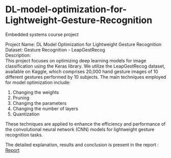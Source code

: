 # DL-model-optimization-for-Lightweight-Gesture-Recognition
Embedded systems course project

Project Name: DL Model Optimization for Lightweight Gesture Recognition
<br>
Dataset: Gesture Recognition - LeapGestRecog
<br>
Description:<br>
This project focuses on optimizing deep learning models for image classification using the Keras library. We utilize the LeapGestRecog dataset, available on Kaggle, which comprises 20,000 hand gesture images of 10 different gestures performed by 10 subjects. The main techniques employed for model optimization include:<br>

1) Changing the weights <br>
2) Pruning <br>
3) Changing the parameters <br>
4) Changing the number of layers
5) Quantization <br>

These techniques are applied to enhance the efficiency and performance of the convolutional neural network (CNN) models for lightweight gesture recognition tasks.<br>

The detailed explanation, results and conclusion is present in the report : <a href ="https://github.com/Rahul28428/DL-model-optimization-for-Lightweight-Gesture-Recognition/blob/main/B20CS047_ESE4.pdf"> Report </a>
